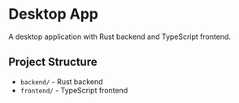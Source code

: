 # Desktop App

A desktop application with Rust backend and TypeScript frontend.

## Project Structure

- `backend/` - Rust backend
- `frontend/` - TypeScript frontend
